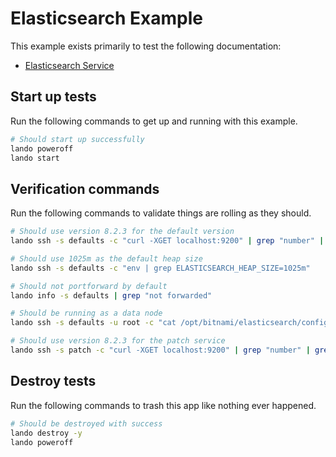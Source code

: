 Elasticsearch Example
=====================

This example exists primarily to test the following documentation:

* [Elasticsearch Service](https://docs.devwithlando.io/tutorials/elasticsearch.html)

Start up tests
--------------

Run the following commands to get up and running
with this example.

```bash
# Should start up successfully
lando poweroff
lando start
```

Verification commands
---------------------

Run the following commands to validate things are rolling as they should.

```bash
# Should use version 8.2.3 for the default version
lando ssh -s defaults -c "curl -XGET localhost:9200" | grep "number" | grep "8.2.3"

# Should use 1025m as the default heap size
lando ssh -s defaults -c "env | grep ELASTICSEARCH_HEAP_SIZE=1025m"

# Should not portforward by default
lando info -s defaults | grep "not forwarded"

# Should be running as a data node
lando ssh -s defaults -u root -c "cat /opt/bitnami/elasticsearch/config/elasticsearch.yml" | grep 'data: "true"'

# Should use version 8.2.3 for the patch service
lando ssh -s patch -c "curl -XGET localhost:9200" | grep "number" | grep 8.2.3
```

Destroy tests
-------------

Run the following commands to trash this app like nothing ever happened.

```bash
# Should be destroyed with success
lando destroy -y
lando poweroff
```

